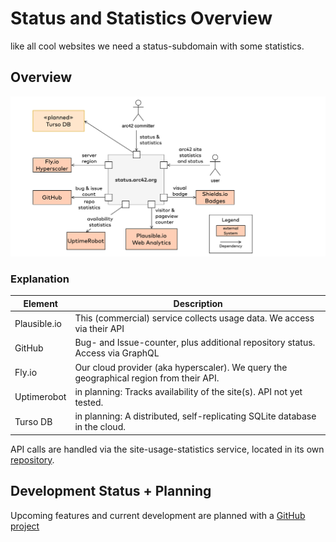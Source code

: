 # Status and Statistics Overview
like all cool websites we need a status-subdomain with some statistics.

## Overview

![context diagram](documentation/3-context-status-arc42-org.drawio.png)

### Explanation

| Element  | Description |
| --- | --- |
| Plausible.io | This (commercial) service collects usage data. We access via their API |
| GitHub | Bug- and Issue-counter, plus additional repository status. Access via GraphQL |
| Fly.io | Our cloud provider (aka hyperscaler). We query the geographical region from their API.|
| Uptimerobot | in planning: Tracks availability of the site(s). API not yet tested.|
| Turso DB | in planning: A distributed, self-replicating SQLite database in the cloud. |

API calls are handled via the site-usage-statistics service, located in its own [repository](https://github.com/arc42/site-usage-statistics).

## Development Status + Planning

Upcoming features and current development are planned with a [GitHub project](https://github.com/orgs/arc42/projects/5/views/1)

